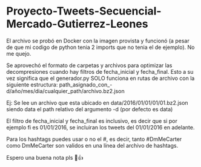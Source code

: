 # Proyecto-Tweets-Secuencial-Mercado-Gutierrez-Leones
El archivo se probó en Docker con la imagen provista y funcionó (a pesar de que mi codigo de python tenia 2 imports que no tenia el de ejemplo). No me quejo.

Se aprovechó el formato de carpetas y archivos para optimizar las decompresiones cuando hay filtros de fecha_inicial y fecha_final. Esto a su vez significa que el generador.py SOLO funciona en rutas de archivo con la siguiente estructura: path_asignado_con_-d/año/mes/dia/cualquier_path/archivo.bz2.json

Ej: Se lee un archivo que esta ubicado en data/2016/01/01/01/01.bz2.json siendo data el path relativo del argumento -d (por defecto es data)

El filtro de fecha_inicial y fecha_final es inclusivo, es decir que si por ejemplo fi es 01/01/2016, se incluiran los tweets del 01/01/2016 en adelante.

Para los hashtags puedes usar o no el #, es decir, tanto #DmMeCarter como DmMeCarter son validos en una línea del archivo de hashtags.

Espero una buena nota pls 🤠👍
